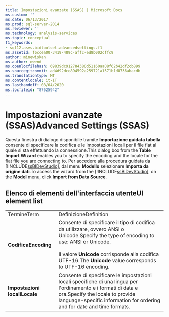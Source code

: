 ```yaml
---
title: Impostazioni avanzate (SSAS) | Microsoft Docs
ms.custom: ''
ms.date: 06/13/2017
ms.prod: sql-server-2014
ms.reviewer: ''
ms.technology: analysis-services
ms.topic: conceptual
f1_keywords:
- sql12.asvs.bidtoolset.advancedsettings.f1
ms.assetid: f6ccea00-3419-489c-affc-ed8b002cffc9
author: minewiskan
ms.author: owend
ms.openlocfilehash: 69839dc912784380d51160aa08f62b42df2cb899
ms.sourcegitcommit: ad4d92dce894592a259721a1571b1d8736abacdb
ms.translationtype: MT
ms.contentlocale: it-IT
ms.lasthandoff: 08/04/2020
ms.locfileid: "87625942"
---
```

# <a name="advanced-settings-ssas"></a><span data-ttu-id="d36d5-102">Impostazioni avanzate (SSAS)</span><span class="sxs-lookup"><span data-stu-id="d36d5-102">Advanced Settings (SSAS)</span></span>
  <span data-ttu-id="d36d5-103">Questa finestra di dialogo disponibile tramite **Importazione guidata tabella** consente di specificare la codifica e le impostazioni locali per il file flat al quale si sta effettuando la connessione.</span><span class="sxs-lookup"><span data-stu-id="d36d5-103">This dialog box from the **Table Import Wizard** enables you to specify the encoding and the locale for the flat file you are connecting to.</span></span> <span data-ttu-id="d36d5-104">Per accedere alla procedura guidata da [!INCLUDE[ssBIDevStudio](../includes/ssbidevstudio-md.md)], dal menu **Modello** selezionare **Importa da origine dati**.</span><span class="sxs-lookup"><span data-stu-id="d36d5-104">To access the wizard from the [!INCLUDE[ssBIDevStudio](../includes/ssbidevstudio-md.md)], on the **Model** menu, click **Import from Data Source**.</span></span>  
  
## <a name="ui-element-list"></a><span data-ttu-id="d36d5-105">Elenco di elementi dell'interfaccia utente</span><span class="sxs-lookup"><span data-stu-id="d36d5-105">UI element list</span></span>  
  
|||  
|-|-|  
|<span data-ttu-id="d36d5-106">Termine</span><span class="sxs-lookup"><span data-stu-id="d36d5-106">Term</span></span>|<span data-ttu-id="d36d5-107">Definizione</span><span class="sxs-lookup"><span data-stu-id="d36d5-107">Definition</span></span>|  
|<span data-ttu-id="d36d5-108">**Codifica**</span><span class="sxs-lookup"><span data-stu-id="d36d5-108">**Encoding**</span></span>|<span data-ttu-id="d36d5-109">Consente di specificare il tipo di codifica da utilizzare, ovvero ANSI o Unicode.</span><span class="sxs-lookup"><span data-stu-id="d36d5-109">Specify the type of encoding to use: ANSI or Unicode.</span></span><br /><br /> <span data-ttu-id="d36d5-110">Il valore **Unicode** corrisponde alla codifica UTF-16.</span><span class="sxs-lookup"><span data-stu-id="d36d5-110">The **Unicode** value corresponds to UTF-16 encoding.</span></span>|  
|<span data-ttu-id="d36d5-111">**Impostazioni locali**</span><span class="sxs-lookup"><span data-stu-id="d36d5-111">**Locale**</span></span>|<span data-ttu-id="d36d5-112">Consente di specificare le impostazioni locali specifiche di una lingua per l'ordinamento e i formati di data e ora.</span><span class="sxs-lookup"><span data-stu-id="d36d5-112">Specify the locale to provide language-specific information for ordering and for date and time formats.</span></span>|  
  
  
